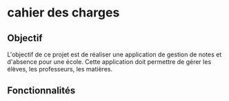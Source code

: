 # cahier des charges

## Objectif

L'objectif de ce projet est de réaliser une application de gestion de notes et d'absence pour une école. Cette application doit permettre de gérer les élèves, les professeurs, les matières.

## Fonctionnalités


